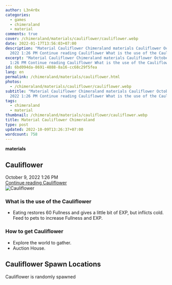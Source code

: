 ```yaml
---
author: L3n4r0x
categories:
  - games
  - chimeraland
  - material
comments: true
cover: /chimeraland/materials/cauliflower/cauliflower.webp
date: 2022-01-17T13:56:03+07:00
description: "Material Cauliflower Chimeraland materials Cauliflower October 9,
  2022 1:26 PM Continue reading Cauliflower What is the use of the Cauliflower "
excerpt: "Material Cauliflower Chimeraland materials Cauliflower October 9, 2022
  1:26 PM Continue reading Cauliflower What is the use of the Cauliflower "
id: 6bd094da-8691-4888-8a16-cc68c29f5fea
lang: en
permalink: /chimeraland/materials/cauliflower.html
photos:
  - /chimeraland/materials/cauliflower/cauliflower.webp
subtitle: "Material Cauliflower Chimeraland materials Cauliflower October 9,
  2022 1:26 PM Continue reading Cauliflower What is the use of the Cauliflower "
tags:
  - chimeraland
  - material
thumbnail: /chimeraland/materials/cauliflower/cauliflower.webp
title: Material Cauliflower Chimeraland
type: post
updated: 2022-10-09T13:26:37+07:00
wordcount: 758
---
```


<link
  rel="stylesheet"
  href="https://rawcdn.githack.com/dimaslanjaka/Web-Manajemen/870a349/css/bootstrap-5-3-0-alpha3-wrapper.css"
/>
<section id="bootstrap-wrapper">
  <div data-bs-theme="dark">
    <div
      class="row g-0 border rounded overflow-hidden flex-md-row mb-4 shadow-sm position-relative bg-dark text-light"
    >
      <div class="col p-4 d-flex flex-column position-static">
        <strong class="d-inline-block mb-2 text-success">materials</strong>
        <h2 class="mb-0">Cauliflower</h2>
        <div class="mb-1 text-muted">October 9, 2022 1:26 PM</div>
        <a
          href="/chimeraland/materials/cauliflower.html"
          class="stretched-link d-none text-primary"
          >Continue reading Cauliflower</a
        >
      </div>
      <div class="col-auto d-none d-md-block d-lg-block">
        <img
          src="https://www.webmanajemen.com/chimeraland/materials/cauliflower/cauliflower.webp"
          alt="Cauliflower"
        />
      </div>
    </div>
    <div class="row">
      <div class="col-lg-6 col-12 mb-2">
        <div class="card">
          <div class="card-body">
            <h3 class="card-title">What is the use of the Cauliflower</h3>
            <div class="card-text">
              <ul>
                <li>
                  Eating restores 60 Fullness and gives a little bit of EXP, but
                  inflicts cold. Feed to pets to increase Fullness and EXP.
                </li>
              </ul>
            </div>
          </div>
        </div>
      </div>
      <div class="col-lg-6 col-12 mb-2">
        <div class="card">
          <div class="card-body">
            <h3 class="card-title">How to get Cauliflower</h3>
            <div class="card-text">
              <ul>
                <li>Explore the world to gather.</li>
                <li>Auction House.</li>
              </ul>
            </div>
          </div>
        </div>
      </div>
      <div class="col-12 mb-2">
        <h2>Cauliflower Spawn Locations</h2>
        <p>Cauliflower is randomly spawned</p>
      </div>
    </div>
  </div>
</section>